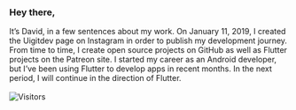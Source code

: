 ### Hey there,

It’s David, in a few sentences about my work. On January 11, 2019, I created the Uigitdev page on Instagram in order to publish my development journey. From time to time, I create open source projects on GitHub as well as Flutter projects on the Patreon site. I started my career as an Android developer, but I’ve been using Flutter to develop apps in recent months. In the next period, I will continue in the direction of Flutter.
<br/><br/>
![Visitors](https://visitor-badge.glitch.me/badge?page_id=uigitdev) 
